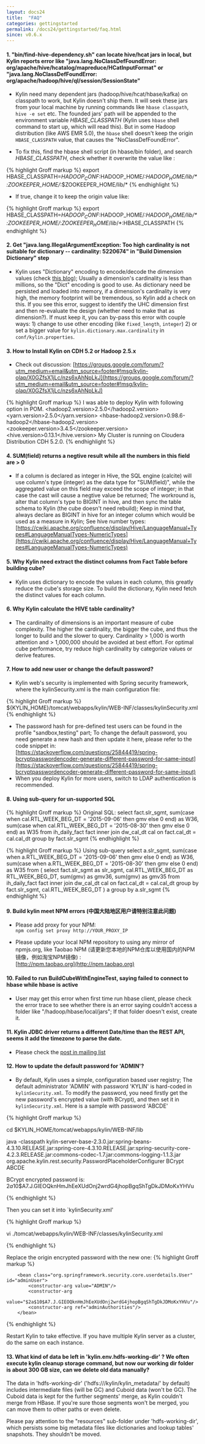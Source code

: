 ```yaml
---
layout: docs24
title:  "FAQ"
categories: gettingstarted
permalink: /docs24/gettingstarted/faq.html
since: v0.6.x
---
```


#### 1. "bin/find-hive-dependency.sh" can locate hive/hcat jars in local, but Kylin reports error like "java.lang.NoClassDefFoundError: org/apache/hive/hcatalog/mapreduce/HCatInputFormat" or "java.lang.NoClassDefFoundError: org/apache/hadoop/hive/ql/session/SessionState"

  * Kylin need many dependent jars (hadoop/hive/hcat/hbase/kafka) on classpath to work, but Kylin doesn't ship them. It will seek these jars from your local machine by running commands like `hbase classpath`, `hive -e set` etc. The founded jars' path will be appended to the environment variable *HBASE_CLASSPATH* (Kylin uses `hbase` shell command to start up, which will read this). But in some Hadoop distribution (like AWS EMR 5.0), the `hbase` shell doesn't keep the origin `HBASE_CLASSPATH` value, that causes the "NoClassDefFoundError".

  * To fix this, find the hbase shell script (in hbase/bin folder), and search *HBASE_CLASSPATH*, check whether it overwrite the value like :

  {% highlight Groff markup %}
  export HBASE_CLASSPATH=$HADOOP_CONF:$HADOOP_HOME/*:$HADOOP_HOME/lib/*:$ZOOKEEPER_HOME/*:$ZOOKEEPER_HOME/lib/*
  {% endhighlight %}

  * If true, change it to keep the origin value like:

   {% highlight Groff markup %}
  export HBASE_CLASSPATH=$HADOOP_CONF:$HADOOP_HOME/*:$HADOOP_HOME/lib/*:$ZOOKEEPER_HOME/*:$ZOOKEEPER_HOME/lib/*:$HBASE_CLASSPATH
  {% endhighlight %}

#### 2. Get "java.lang.IllegalArgumentException: Too high cardinality is not suitable for dictionary -- cardinality: 5220674" in "Build Dimension Dictionary" step

  * Kylin uses "Dictionary" encoding to encode/decode the dimension values (check [this blog](/blog/2015/08/13/kylin-dictionary/)); Usually a dimension's cardinality is less than millions, so the "Dict" encoding is good to use. As dictionary need be persisted and loaded into memory, if a dimension's cardinality is very high, the memory footprint will be tremendous, so Kylin add a check on this. If you see this error, suggest to identify the UHC dimension first and then re-evaluate the design (whether need to make that as dimension?). If must keep it, you can by-pass this error with couple ways: 1) change to use other encoding (like `fixed_length`, `integer`) 2) or set a bigger value for `kylin.dictionary.max.cardinality` in `conf/kylin.properties`.


#### 3. How to Install Kylin on CDH 5.2 or Hadoop 2.5.x

  * Check out discussion: [https://groups.google.com/forum/?utm_medium=email&utm_source=footer#!msg/kylin-olap/X0GZfsX1jLc/nzs6xAhNpLkJ](https://groups.google.com/forum/?utm_medium=email&utm_source=footer#!msg/kylin-olap/X0GZfsX1jLc/nzs6xAhNpLkJ)

  {% highlight Groff markup %}
  I was able to deploy Kylin with following option in POM.
  <hadoop2.version>2.5.0</hadoop2.version>
  <yarn.version>2.5.0</yarn.version>
  <hbase-hadoop2.version>0.98.6-hadoop2</hbase-hadoop2.version>
  <zookeeper.version>3.4.5</zookeeper.version>
  <hive.version>0.13.1</hive.version>
  My Cluster is running on Cloudera Distribution CDH 5.2.0.
  {% endhighlight %}


#### 4. SUM(field) returns a negtive result while all the numbers in this field are > 0
  * If a column is declared as integer in Hive, the SQL engine (calcite) will use column's type (integer) as the data type for "SUM(field)", while the aggregated value on this field may exceed the scope of integer; in that case the cast will cause a negtive value be returned; The workround is, alter that column's type to BIGINT in hive, and then sync the table schema to Kylin (the cube doesn't need rebuild); Keep in mind that, always declare as BIGINT in hive for an integer column which would be used as a measure in Kylin; See hive number types: [https://cwiki.apache.org/confluence/display/Hive/LanguageManual+Types#LanguageManualTypes-NumericTypes](https://cwiki.apache.org/confluence/display/Hive/LanguageManual+Types#LanguageManualTypes-NumericTypes)

#### 5. Why Kylin need extract the distinct columns from Fact Table before building cube?
  * Kylin uses dictionary to encode the values in each column, this greatly reduce the cube's storage size. To build the dictionary, Kylin need fetch the distinct values for each column.

#### 6. Why Kylin calculate the HIVE table cardinality?
  * The cardinality of dimensions is an important measure of cube complexity. The higher the cardinality, the bigger the cube, and thus the longer to build and the slower to query. Cardinality > 1,000 is worth attention and > 1,000,000 should be avoided at best effort. For optimal cube performance, try reduce high cardinality by categorize values or derive features.

#### 7. How to add new user or change the default password?
  * Kylin web's security is implemented with Spring security framework, where the kylinSecurity.xml is the main configuration file:

   {% highlight Groff markup %}
   ${KYLIN_HOME}/tomcat/webapps/kylin/WEB-INF/classes/kylinSecurity.xml
   {% endhighlight %}

  * The password hash for pre-defined test users can be found in the profile "sandbox,testing" part; To change the default password, you need generate a new hash and then update it here, please refer to the code snippet in: [https://stackoverflow.com/questions/25844419/spring-bcryptpasswordencoder-generate-different-password-for-same-input](https://stackoverflow.com/questions/25844419/spring-bcryptpasswordencoder-generate-different-password-for-same-input)
  * When you deploy Kylin for more users, switch to LDAP authentication is recommended.

#### 8. Using sub-query for un-supported SQL

{% highlight Groff markup %}
Original SQL:
select fact.slr_sgmt,
sum(case when cal.RTL_WEEK_BEG_DT = '2015-09-06' then gmv else 0 end) as W36,
sum(case when cal.RTL_WEEK_BEG_DT = '2015-08-30' then gmv else 0 end) as W35
from ih_daily_fact fact
inner join dw_cal_dt cal on fact.cal_dt = cal.cal_dt
group by fact.slr_sgmt
{% endhighlight %}

{% highlight Groff markup %}
Using sub-query
select a.slr_sgmt,
sum(case when a.RTL_WEEK_BEG_DT = '2015-09-06' then gmv else 0 end) as W36,
sum(case when a.RTL_WEEK_BEG_DT = '2015-08-30' then gmv else 0 end) as W35
from (
    select fact.slr_sgmt as slr_sgmt,
    cal.RTL_WEEK_BEG_DT as RTL_WEEK_BEG_DT,
    sum(gmv) as gmv36,
    sum(gmv) as gmv35
    from ih_daily_fact fact
    inner join dw_cal_dt cal on fact.cal_dt = cal.cal_dt
    group by fact.slr_sgmt, cal.RTL_WEEK_BEG_DT
) a
group by a.slr_sgmt
{% endhighlight %}

#### 9. Build kylin meet NPM errors (中国大陆地区用户请特别注意此问题)

  * Please add proxy for your NPM:  
  `npm config set proxy http://YOUR_PROXY_IP`

  * Please update your local NPM repository to using any mirror of npmjs.org, like Taobao NPM (请更新您本地的NPM仓库以使用国内的NPM镜像，例如淘宝NPM镜像) :  
  [http://npm.taobao.org](http://npm.taobao.org)

#### 10. Failed to run BuildCubeWithEngineTest, saying failed to connect to hbase while hbase is active
  * User may get this error when first time run hbase client, please check the error trace to see whether there is an error saying couldn't access a folder like "/hadoop/hbase/local/jars"; If that folder doesn't exist, create it.

#### 11. Kylin JDBC driver returns a different Date/time than the REST API, seems it add the timezone to parse the date.
  * Please check the [post in mailing list](http://apache-kylin.74782.x6.nabble.com/JDBC-query-result-Date-column-get-wrong-value-td5370.html)


#### 12. How to update the default password for 'ADMIN'?
  * By default, Kylin uses a simple, configuration based user registry; The default administrator 'ADMIN' with password 'KYLIN' is hard-coded in `kylinSecurity.xml`. To modify the password, you need firstly get the new password's encrypted value (with BCrypt), and then set it in `kylinSecurity.xml`. Here is a sample with password 'ABCDE'
  
{% highlight Groff markup %}

cd $KYLIN_HOME/tomcat/webapps/kylin/WEB-INF/lib

java -classpath kylin-server-base-2.3.0.jar:spring-beans-4.3.10.RELEASE.jar:spring-core-4.3.10.RELEASE.jar:spring-security-core-4.2.3.RELEASE.jar:commons-codec-1.7.jar:commons-logging-1.1.3.jar org.apache.kylin.rest.security.PasswordPlaceholderConfigurer BCrypt ABCDE

BCrypt encrypted password is:
$2a$10$A7.J.GIEOQknHmJhEeXUdOnj2wrdG4jhopBgqShTgDkJDMoKxYHVu

{% endhighlight %}

Then you can set it into `kylinSecurity.xml'

{% highlight Groff markup %}

vi ./tomcat/webapps/kylin/WEB-INF/classes/kylinSecurity.xml

{% endhighlight %}

Replace the origin encrypted password with the new one: 
{% highlight Groff markup %}

        <bean class="org.springframework.security.core.userdetails.User" id="adminUser">
            <constructor-arg value="ADMIN"/>
            <constructor-arg
                    value="$2a$10$A7.J.GIEOQknHmJhEeXUdOnj2wrdG4jhopBgqShTgDkJDMoKxYHVu"/>
            <constructor-arg ref="adminAuthorities"/>
        </bean>
        
{% endhighlight %}

Restart Kylin to take effective. If you have multiple Kylin server as a cluster, do the same on each instance. 

#### 13. What kind of data be left in 'kylin.env.hdfs-working-dir' ? We often execute kylin cleanup storage command, but now our working dir folder is about 300 GB size, can we delete old data manually?

The data in 'hdfs-working-dir' ('hdfs:///kylin/kylin_metadata/' by default) includes intermediate files (will be GC) and Cuboid data (won't be GC). The Cuboid data is kept for the further segments' merge, as Kylin couldn't merge from HBase. If you're sure those segments won't be merged, you can move them to other paths or even delete.

Please pay attention to the "resources" sub-folder under 'hdfs-working-dir', which persists some big metadata files like  dictionaries and lookup tables' snapshots. They shouldn't be moved.